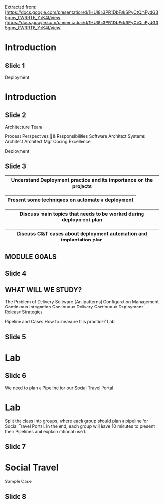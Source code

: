 Extracted from: [https://docs.google.com/presentation/d/1HUl8n3PR1DbFskSPyCtQmFydG35gmv_0WRRT6_YxK4I/view](https://docs.google.com/presentation/d/1HUl8n3PR1DbFskSPyCtQmFydG35gmv_0WRRT6_YxK4I/view)

# Introduction 

## Slide 1

Deployment

# Introduction


## Slide 2

Architecture Team

Process Perspectives & Responsibilities
Software Architect
Systems Architect
Architect Mgr
Coding Excellence

Deployment



## Slide 3

| Understand Deployment practice and its importance on the projects |
| --- |

| Present some techniques on automate a deployment |
| --- |

| Discuss main topics that needs to be worked during deployment plan |
| --- |

| Discuss CI&T cases about deployment automation and implantation plan |
| --- |


## MODULE GOALS


## Slide 4


## WHAT WILL WE STUDY?
The Problem of Delivery Software (Antipatterns)
Configuration Management
Continuous Integration
Continuous Delivery
Continuous Deployment
Release Strategies

Pipeline and Cases
How to measure this practice?
Lab


## Slide 5


# Lab


## Slide 6

We need to plan a Pipeline for our Social Travel Portal


# Lab
Split the class into groups, where each group should plan a pipeline for Social Travel Portal.
In the end, each group will have 10 minutes to present their Pipelines and explain rational used.


## Slide 7


# Social Travel
Sample Case



## Slide 8



